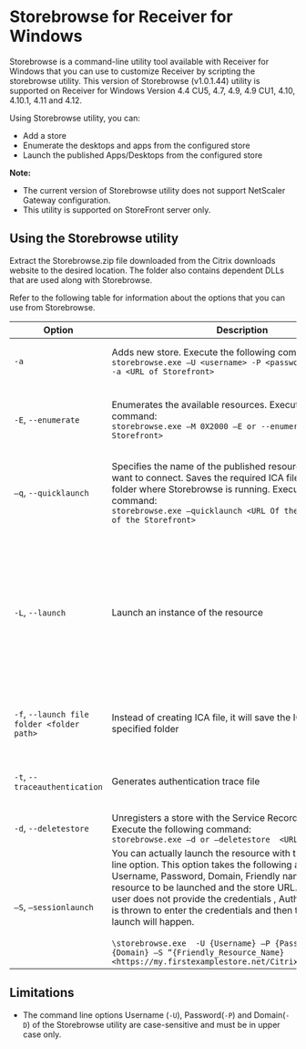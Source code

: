 # Storebrowse for Receiver for Windows

Storebrowse is a command-line utility tool available with Receiver for Windows that you can use to customize Receiver by scripting the storebrowse utility. This version of Storebrowse (v1.0.1.44) utility is supported on Receiver for Windows Version 4.4 CU5, 4.7, 4.9, 4.9 CU1, 4.10, 4.10.1, 4.11 and 4.12.

Using Storebrowse utility, you can:

* Add a store
* Enumerate the desktops and apps from the configured store
* Launch the published Apps/Desktops from the configured store

**Note:**

* The current version of Storebrowse utility does not support NetScaler Gateway configuration.
* This utility is supported on StoreFront server only.


## Using the Storebrowse utility

Extract the Storebrowse.zip file downloaded from the Citrix downloads website to the desired location. The folder also contains dependent DLLs that are used along with Storebrowse.

Refer to the following table for information about the options that you can use from Storebrowse.

| Option | Description | Notes |
|---|---|---|
| `-a` | Adds new store. Execute the following command: <br> `storebrowse.exe –U <username> -P <password> -D <domain> -a <URL of Storefront>`| Returns the full URL of the store. If this fails, an error is reported. <br> **Note**: You can add multiple stores using the Storebrowse utility.<br> **Example**: `storebrowse.exe –U user123 –P password123 –D TestDomain –a https://my.secondexamplestore.net/Citrix/Store/discovery` |
| `-E`, `--enumerate` | Enumerates the available resources. Execute the following command:  <br> `storebrowse.exe –M 0X2000 –E or --enumerate <URL of Storefront>` | By default, the resource name, display name, and folder of the resource are displayed. Use the --details option to display additional information. <br> **Note**: The argument **-M 0X2000** is required to get the launch URL for each of the resource that are published in the Storefront <br> **Example**: `storebrowse.exe –M 0X2000 –E https://my.secondexamplestore.net/Citrix/Second/discovery` |
| `–q`, `--quicklaunch` | Specifies the name of the published resource to which you want to connect. Saves the required ICA file in the local folder where Storebrowse is running. Execute the following command: <br> `storebrowse.exe –quicklaunch <URL Of the Resource> <URL of the Storefront>` | **Note**: Executing the following command will save the ICA file in the local machine where the Storebrowse is running. The file will be saved under `%localAppData%\Citrix\storebrowse\cache` folder. <br> `Storebrowse.exe –quicklaunch <URL of the Resource> <URL of the Storefront>` <br> **Example**: `storebrowse.exe –q https://mysecondexamplestore.net/Citrix/Second/v2/v3jkjjlj9u0i0-/launch/ica  https://mysecondexamplestore.net/Citrix/Second/discovery` |
| `-L`, `--launch` | Launch an instance of the resource | Executing the following command saves the ICA file locally  where Storebrowse is running. The file is saved in the  %localAppData%\Citrix\storebrowse\cache folder. <br> `Storebrowse.exe –launch <Name of the Resource> <URL of the Storefront>` <br> In the above example, name of the App/Desktop is the name that is displayed while enumerating the resources from a particular Store Front. <br> After enumerating the resources using Storebrowse utility, the output will be displayed in the following format: `.\storebrowse –M 0X2000 –E https://mysecondexamplestore.net/Citrix/Second/discovery` results in the following output: <br> `'Controller.Calculator'	'Calculator'	'\'	''	http://abc-sf.xyz.com/Citrix/Stress/resources/v2/Q29udHJvbGxlci5DYWxjdWxhdG9y/launch/ica` <br> Use the first name that is displayed as an argument with –L  or –launch to generate the ICA file for a specific resource. `Storebrowse.exe –launch “Controller.Calculator”  https://mysecondexamplestore.net/Citrix/Second/discovery` |
| `-f`, `--launch file folder <folder path>` | Instead of creating ICA file, it will save the ICA file to the specified folder | Executing this command saves the ICA file to the user-defined destination instead of default location. However, this should  be used with the combination of –L command. <br> For example, `storebrowse –U <username” –P <userpassword> -D <Domain Name> –f C:\Test\test.ica  -L` |
| `-t`, `--traceauthentication` | Generates authentication trace file | Executing this command will generate Authmanager related logs, which will be used for further debugging/troubleshooting any authentication related issues. The logs will be generated at %localAppData%\Citrix\Storebrowse\logs <br> For example, `storebrowse –t –U <username> -P <UserPassword> -D <Domain_Name> -f “<Path_to_save_ICAfile> -L “Resource_Name” <Storefront_URL>` |
| `-d`, `--deletestore` | Unregisters a store with the Service Record daemon. Execute the following command: <br> `storebrowse.exe –d or –deletestore  <URL of Storefront>` | **Example**:  `storebrowse.exe –d http://store-url.xxx.com/Citrix/SF-Name/discovery` |
| `–S`, `–sessionlaunch` | You can actually launch the resource with the –S command line option. This option takes the following as parameters - Username, Password, Domain, Friendly name of the resource to be launched and the store URL. However, if the user does not provide the credentials , AuthManager prompt is thrown to enter the credentials and then the resource launch will happen. <br><br>`\storebrowse.exe  -U {Username} –P {Password} –D {Domain} –S “{Friendly_Resource_Name} <https://my.firstexamplestore.net/Citrix/Store/discovery` | Executing this command would generate the ICA file and then it would actually launch the session .<br><br>`.\storebrowse.exe –S {Published_App_Name} <URL of the Storefront server>`<br><br> For example, say if you have a published application by name Calculator which you actually intend to launch on the endpoint, then you can do so by running the below command:<br><br> `.\storebrowse –S “Calculator” https://my.firstexamplestore.net/Citrix/Store/discovery` |


## Limitations

- The command line options Username (`-U`), Password(`-P`) and Domain(`-D`) of the Storebrowse utility are case-sensitive and must be in upper case only.
